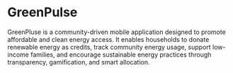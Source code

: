 # GreenPulse
GreenPluse is a community-driven mobile application designed to promote affordable and clean energy access. It enables households to donate renewable energy as credits, track community energy usage, support low-income families, and encourage sustainable energy practices through transparency, gamification, and smart allocation.

